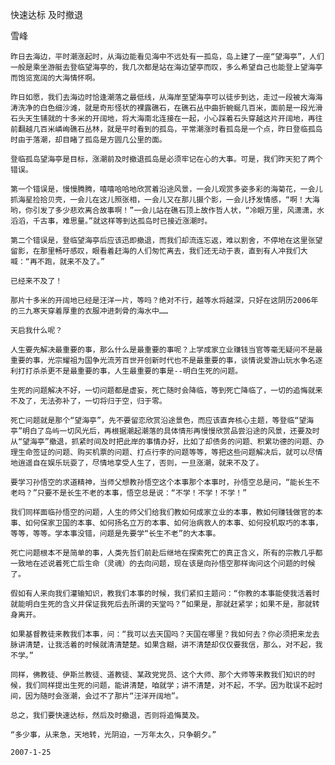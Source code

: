 快速达标 及时撤退

雪峰


    昨日去海边，平时潮涨起时，从海边能看见海中不远处有一孤岛，岛上建了一座“望海亭”，人们一般是乘坐游艇去登临望海亭的，我几次都是站在海边望亭而叹，多么希望自己也能登上望海亭而饱览宽阔的大海情怀啊。

    昨日如愿，我们去海边时恰逢潮落之最低线，从海岸至望海亭可以徒步到达，走过一段被大海海涛洗净的白色细沙滩，就是奇形怪状的裸露礁石，在礁石丛中曲折蜿蜒几百米，面前是一段光滑石头天生铺就的十多米的开阔地，将大海南北连接在一起，小心踩着石头穿越这片开阔地，再往前翻越几百米嶙峋礁石丛林，就是平时看到的孤岛，平常潮涨时看孤岛是一个点，昨日登临孤岛时由于落潮，却目睹了孤岛是方圆几公里的面。

    登临孤岛望海亭是目标，涨潮前及时撤退孤岛是必须牢记在心的大事。可是，我们昨天犯了两个错误。

    第一个错误是，慢慢腾腾，嘻嘻哈哈地欣赏着沿途风景，一会儿观赏多姿多彩的海菊花，一会儿抓海星捡拾贝壳，一会儿在这儿照张相，一会儿又在那儿摄个影，一会儿抒发情感，“啊！大海哟，你引发了多少悲欢离合故事啊！”一会儿站在礁石顶上故作哲人状，“冷眼万里，风潇潇，水滔滔，千古事，难思量。”就这样等到达孤岛时已接近涨潮时。

    第二个错误是，登临望海亭后应该迅即撤退，而我们却流连忘返，难以割舍，不停地在这里张望留影，在那里畅吁感叹，眼看着赶海的人们匆忙离去，我们还无动于衷，直到有人冲我们大喊：“再不跑，就来不及了。”

    已经来不及了！

    那片十多米的开阔地已经是汪洋一片，等吗？绝对不行，越等水将越深，只好在这阴历2006年的三九寒天穿着厚重的衣服冲进刺骨的海水中……

    天启我什么呢？

    人生要先解决最重要的事，那么什么是最重要的事呢？上学成家立业赚钱当官等毫无疑问不是最重要的事，光宗耀祖为国争光流芳百世开创新时代也不是最重要的事，谈情说爱游山玩水争名逐利打打杀杀更不是最重要的事，人生最重要的事是--明白生死的问题。

    生死的问题解决不好，一切问题都是虚妄，死亡随时会降临，等到死亡降临了，一切的追悔就来不及了，无法弥补了，一切将归于空，归于零。

    死亡问题就是那个“望海亭”，先不要留恋欣赏沿途景色，而应该直奔核心主题，等登临“望海亭”明白了岛屿一切风光后，再根据潮起潮落的具体情形再慢慢欣赏品尝沿途的风景，还要及时从“望海亭”撤退，抓紧时间及时把此岸的事情办好，比如了却债务的问题、积累功德的问题、办理生命签证的问题、购买机票的问题、打点行李的问题等等，等把这些问题解决后，就可以尽情地逍遥自在娱乐玩耍了，尽情地享受人生了，否则，一旦涨潮，就来不及了。

    要学习孙悟空的求道精神，当师父想教孙悟空这个本事那个本事时，孙悟空总是问，“能长生不老吗？”只要不是长生不老的本事，悟空总是说：“不学！不学！不学！”

    我们同样面临孙悟空的问题，人生的师父们给我们教如何成家立业的本事，教如何赚钱做官的本事、如何保家卫国的本事、如何扬名立万的本事、如何治病救人的本事、如何投机取巧的本事，等等，等等。学本事没错，问题是先要学“长生不老”的大本事。

    死亡问题根本不是简单的事，人类先哲们前赴后继地在探索死亡的真正含义，所有的宗教几乎都一致地在述说着死亡后生命（灵魂）的去向问题，现在该是向孙悟空那样询问这个问题的时候了。

    假如有人来向我们灌输知识，教我们本事的时候，我们紧扣主题问：“你教的本事能使我活着时就能明白生死的含义并保证我死后去所谓的天堂吗？”如果是，那就赶紧学；如果不是，那就转身离开。

    如果基督教徒来教我们本事，问：“我可以去天国吗？天国在哪里？我如何去？你必须把来龙去脉讲清楚，让我活着的时候就清清楚楚。如果含糊，讲不清楚却仅仅要我信，那么，对不起，我不学。”

    同样，佛教徒、伊斯兰教徒、道教徒、某政党党员、这个大师、那个大师等来教我们知识的时候，我们同样提出生死的问题，能讲清楚，咱就学；讲不清楚，对不起，不学。因为耽误不起时间，因为随时会涨潮，会过不了那片“汪洋开阔地”。

    总之，我们要快速达标，然后及时撤退，否则将追悔莫及。

    “多少事，从来急，天地转，光阴迫，一万年太久，只争朝夕。”

    2007-1-25



